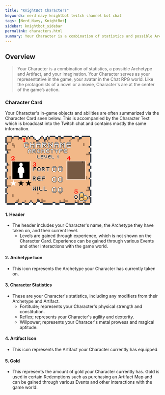 ```yaml
---
title: "KnightBot Characters"
keywords: nerd navy knightbot twitch channel bot chat
tags: [Nerd_Navy, KnightBot]
sidebar: knightbot_sidebar
permalink: characters.html
summary: Your Character is a combination of statistics and possible Archetypes and Artifacts, and serves as your representative in the Chat RPG world.
---  
```


## Overview

> Your Character is a combination of statistics, a possible Archetype and Artifact, and your imagination. Your Character serves as your representative in the game, your avatar in the Chat RPG world. Like the protagonists of a novel or a movie, Character's are at the center of the game’s action.

### Character Card

Your Character's in-game objects and abilities are often summarized via the Character Card seen below. This is accompanied by the Character Text which is broadcast into the Twitch chat and contains mostly the same information.

![Character Card](https://github.com/NonMajorNerd/nonmajornerd.github.io/blob/main/_assets/GFX/KB/CharCardSmallAnnotated.png?raw=true)

#### 1. Header
  - The header includes your Character's name, the Archetype they have taken on, and their current level.
    + Levels are gained through experience, which is not shown on the Character Card. Experience can be gained through various Events and other interactions with the game world.
	
#### 2. Archetype Icon
  - This icon represents the Archetype your Character has currently taken on. 
  
#### 3. Character Statistics
  - These are your Character's statistics, including any modifiers from their Archetype and Artifact.
    + Fortitude;  represents your Character's physical strength and constitution. 
    + Reflex; represents your Character's agility and dexterity.
    + Willpower; represents your Characer's metal prowess and magical aptitude.
	  
#### 4. Artifact Icon
  - This icon represents the Artifact your Character currently has equipped.
  
#### 5. Gold
  - This represents the amount of gold your Character currently has. Gold is used in certain Redemptions such as purchasing an Artifact Map and can be gained through various Events and other interactions with the game world.